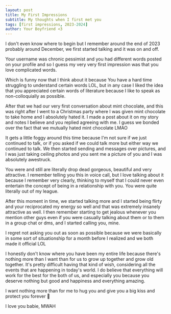 ```yaml
---
layout: post
title: My First Impressions
subtitle: My thoughts when I first met you
tags: [first impressions, 2023-2024]
author: Your Boyfriend <3
---
```


I don't even know where to begin but I remember around the end of 2023 probably around December, we first started talking and it was on and off.

Your username was chronic pessimist and you had different words posted on your profile and so I guess my very very first impression was that you love complicated words.

Which is funny now that I think about it because You have a hard time struggling to understand certain words LOL, but in any case I liked the idea that you appreciated certain words of literature because I like to speak as non-colloquially as possible.

After that we had our very first conversation about mint chocolate, and this was right after I went to a Christmas party where I was given mint chocolate to take home and I absolutely hated it. I made a post about it on my story and notes I believe and you replied agreeing with me. I guess we bonded over the fact that we mutually hated mint chocolate LMAO

It gets a little foggy around this time because I'm not sure if we just continued to talk, or if you asked if we could talk more but either way we continued to talk. We then started sending and messages over pictures, and I was just taking ceiling photos and you sent me a picture of you and I was absolutely awestruck.

You were and still are literally drop dead gorgeous, beautiful and very attractive. I remember telling you this in voice call, but I love talking about it because I remember very clearly, thinking to myself that I could never even entertain the concept of being in a relationship with you. You were quite literally out of my league.

After this moment in time, we started talking more and I started being flirty and your reciprocated my energy so well and that was extremely insanely attractive as well. I then remember starting to get jealous whenever you mention other guys even if you were casually talking about them or to them in a group chat or dms, and I started calling you, mine.

I regret not asking you out as soon as possible because we were basically in some sort of situationship for a month before I realized and we both made it official LOL

I honestly don't know where you have been my entire life because there's nothing more than I want than for us to grow up together and grow old together. It's pretty difficult having that kind of wish, considering all the events that are happening in today's world. I do believe that everything will work for the best for the both of us, and especially you because you deserve nothing but good and happiness and everything amazing.

I want nothing more than for me to hug you and give you a big kiss and protect you forever 🩷

I love you babie, MWAH 
